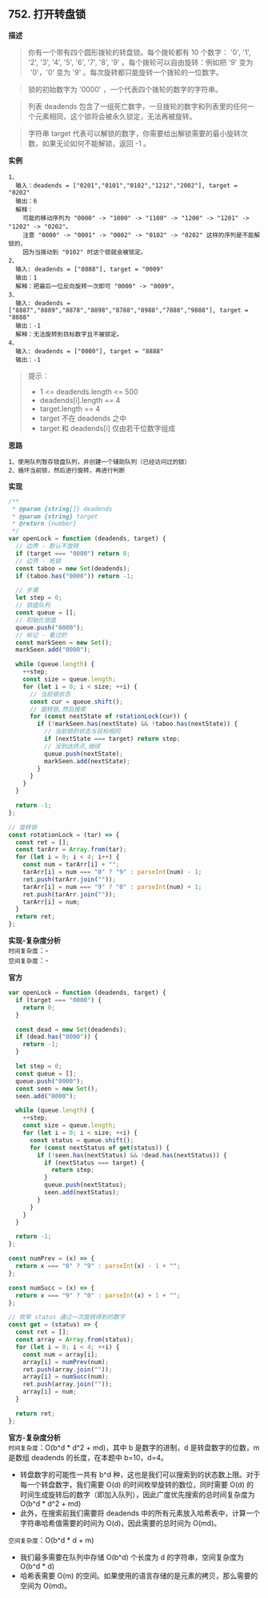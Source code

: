 ## 752. 打开转盘锁

**描述**

> 你有一个带有四个圆形拨轮的转盘锁。每个拨轮都有 10 个数字： '0', '1', '2', '3', '4', '5', '6', '7', '8', '9' 。每个拨轮可以自由旋转：例如把 '9' 变为  '0'，'0' 变为 '9' 。每次旋转都只能旋转一个拨轮的一位数字。

> 锁的初始数字为 '0000' ，一个代表四个拨轮的数字的字符串。

> 列表 deadends 包含了一组死亡数字，一旦拨轮的数字和列表里的任何一个元素相同，这个锁将会被永久锁定，无法再被旋转。

> 字符串 target 代表可以解锁的数字，你需要给出解锁需要的最小旋转次数，如果无论如何不能解锁，返回 -1 。

**实例**

```
1、
  输入：deadends = ["0201","0101","0102","1212","2002"], target = "0202"
  输出：6
  解释：
    可能的移动序列为 "0000" -> "1000" -> "1100" -> "1200" -> "1201" -> "1202" -> "0202"。
    注意 "0000" -> "0001" -> "0002" -> "0102" -> "0202" 这样的序列是不能解锁的，
    因为当拨动到 "0102" 时这个锁就会被锁定。
2、
  输入: deadends = ["8888"], target = "0009"
  输出：1
  解释：把最后一位反向旋转一次即可 "0000" -> "0009"。
3、
  输入: deadends = ["8887","8889","8878","8898","8788","8988","7888","9888"], target = "8888"
  输出：-1
  解释：无法旋转到目标数字且不被锁定。
4、
  输入: deadends = ["0000"], target = "8888"
  输出：-1
```

> 提示：
>
> - 1 <= deadends.length <= 500
> - deadends[i].length == 4
> - target.length == 4
> - target 不在 deadends 之中
> - target 和 deadends[i] 仅由若干位数字组成

**思路**

```
1、使用队列暂存锁盘队列，并创建一个辅助队列（已经访问过的锁）
2、循环当前锁，然后进行旋转，再进行判断
```

**实现**

```js
/**
 * @param {string[]} deadends
 * @param {string} target
 * @return {number}
 */
var openLock = function (deadends, target) {
  // 边界 - 默认不旋转
  if (target === "0000") return 0;
  // 边界 - 死锁
  const taboo = new Set(deadends);
  if (taboo.has("0000")) return -1;

  // 步骤
  let step = 0;
  // 锁盘队列
  const queue = [];
  // 初始化锁盘
  queue.push("0000");
  // 标记 - 看过的
  const markSeen = new Set();
  markSeen.add("0000");

  while (queue.length) {
    ++step;
    const size = queue.length;
    for (let i = 0; i < size; ++i) {
      // 当前锁状态
      const cur = queue.shift();
      // 旋转锁,然后搜索
      for (const nextState of rotationLock(cur)) {
        if (!markSeen.has(nextState) && !taboo.has(nextState)) {
          // 当前锁的状态与目标相同
          if (nextState === target) return step;
          // 没到达终点,继续
          queue.push(nextState);
          markSeen.add(nextState);
        }
      }
    }
  }

  return -1;
};

// 旋转锁
const rotationLock = (tar) => {
  const ret = [];
  const tarArr = Array.from(tar);
  for (let i = 0; i < 4; i++) {
    const num = tarArr[i] + "";
    tarArr[i] = num === "0" ? "9" : parseInt(num) - 1;
    ret.push(tarArr.join(""));
    tarArr[i] = num === "9" ? "0" : parseInt(num) + 1;
    ret.push(tarArr.join(""));
    tarArr[i] = num;
  }
  return ret;
};
```

**实现-复杂度分析**  
`时间复杂度`：-  
`空间复杂度`：-

**官方**

```js
var openLock = function (deadends, target) {
  if (target === "0000") {
    return 0;
  }

  const dead = new Set(deadends);
  if (dead.has("0000")) {
    return -1;
  }

  let step = 0;
  const queue = [];
  queue.push("0000");
  const seen = new Set();
  seen.add("0000");

  while (queue.length) {
    ++step;
    const size = queue.length;
    for (let i = 0; i < size; ++i) {
      const status = queue.shift();
      for (const nextStatus of get(status)) {
        if (!seen.has(nextStatus) && !dead.has(nextStatus)) {
          if (nextStatus === target) {
            return step;
          }
          queue.push(nextStatus);
          seen.add(nextStatus);
        }
      }
    }
  }

  return -1;
};

const numPrev = (x) => {
  return x === "0" ? "9" : parseInt(x) - 1 + "";
};

const numSucc = (x) => {
  return x === "9" ? "0" : parseInt(x) + 1 + "";
};

// 枚举 status 通过一次旋转得到的数字
const get = (status) => {
  const ret = [];
  const array = Array.from(status);
  for (let i = 0; i < 4; ++i) {
    const num = array[i];
    array[i] = numPrev(num);
    ret.push(array.join(""));
    array[i] = numSucc(num);
    ret.push(array.join(""));
    array[i] = num;
  }

  return ret;
};
```

**官方-复杂度分析**  
`时间复杂度`：O(b^d \* d^2 + md)，其中 b 是数字的进制，d 是转盘数字的位数，m 是数组 deadends 的长度，在本题中 b=10，d=4。

- 转盘数字的可能性一共有 b^d 种，这也是我们可以搜索到的状态数上限。对于每一个转盘数字，我们需要 O(d) 的时间枚举旋转的数位，同时需要 O(d) 的时间生成旋转后的数字（即加入队列），因此广度优先搜索的总时间复杂度为 O(b^d \* d^2 + md)
- 此外，在搜索前我们需要将 deadends 中的所有元素放入哈希表中，计算一个字符串哈希值需要的时间为 O(d)，因此需要的总时间为 O(md)。

`空间复杂度`：O(b^d \* d + m)

- 我们最多需要在队列中存储 O(b^d) 个长度为 d 的字符串，空间复杂度为 O(b^d \* d)
- 哈希表需要 O(m) 的空间。如果使用的语言存储的是元素的拷贝，那么需要的空间为 O(md)。

